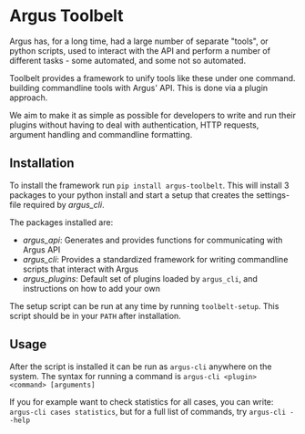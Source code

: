 Argus Toolbelt
====================================================================================
Argus has, for a long time, had a large number of separate "tools", or python scripts,
used to interact with the API and perform a number of different tasks - some automated,
and some not so automated. 

Toolbelt provides a framework to unify tools like these under one command. building commandline tools with Argus' API.
This is done via a plugin approach.

We aim to make it as simple as possible for developers to write and run their plugins
without having to deal with authentication, HTTP requests, argument handling and 
commandline formatting.


Installation
-----------------------------------------------------------------------------------
To install the framework run `pip install argus-toolbelt`.
This will install 3 packages to your python install and
start a setup that creates the settings-file required by *argus_cli*.

The packages installed are:

- *argus_api*: Generates and provides functions for communicating with Argus API
- *argus_cli*: Provides a standardized framework for writing commandline scripts that interact with Argus
- *argus_plugins*: Default set of plugins loaded by `argus_cli`, and instructions on how to add your own

The setup script can be run at any time by running `toolbelt-setup`.
This script should be in your `PATH` after installation.


Usage
-----------------------------------------------------------------------------------
After the script is installed it can be run as `argus-cli` anywhere on the system.
The syntax for running a command is `argus-cli <plugin> <command> [arguments]`

If you for example want to check statistics for all cases, you can write: `argus-cli cases statistics`,
but for a full list of commands, try `argus-cli --help`
